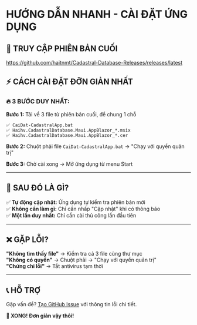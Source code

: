 # HƯỚNG DẪN NHANH - CÀI ĐẶT ỨNG DỤNG

## 🔗 TRUY CẬP PHIÊN BẢN CUỐI

https://github.com/haitnmt/Cadastral-Database-Releases/releases/latest

## ⚡ CÁCH CÀI ĐẶT ĐỠN GIẢN NHẤT

### 🔥 3 BƯỚC DUY NHẤT:

**Bước 1:** Tải về 3 file từ phiên bản cuối, để chung 1 chỗ
```
✅ CaiDat-CadastralApp.bat
✅ Haihv.CadastralDatabase.Maui.AppBlazor_*.msix  
✅ Haihv.CadastralDatabase.Maui.AppBlazor_*.cer
```

**Bước 2:** Chuột phải file `CaiDat-CadastralApp.bat` → "Chạy với quyền quản trị"

**Bước 3:** Chờ cài xong → Mở ứng dụng từ menu Start

---

## 🔄 SAU ĐÓ LÀ GÌ?

✅ **Tự động cập nhật:** Ứng dụng tự kiểm tra phiên bản mới  
✅ **Không cần làm gì:** Chỉ cần nhấp "Cập nhật" khi có thông báo  
✅ **Một lần duy nhất:** Chỉ cần cài thủ công lần đầu tiên  

---

## ❌ GẶP LỖI?

**"Không tìm thấy file"** → Kiểm tra cả 3 file cùng thư mục  
**"Không có quyền"** → Chuột phải → "Chạy với quyền quản trị"  
**"Chứng chỉ lỗi"** → Tắt antivirus tạm thời  

---

## 📞 HỖ TRỢ

Gặp vấn đề? [Tạo GitHub Issue](https://github.com/haitnmt/Cadastral-Database-Releases/issues) với thông tin lỗi chi tiết.

**🎉 XONG! Đơn giản vậy thôi!**
